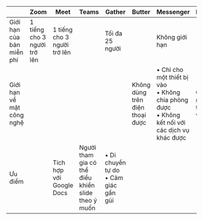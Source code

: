 |                           | Zoom                        | Meet                        | Teams                                              | Gather                                  | Butter                          | Messenger                                                 | Discord                  |
| ------------------------- | --------------------------- | --------------------------- | -------------------------------------------------- | --------------------------------------- | ------------------------------- | --------------------------------------------------------- | ------------------------ |
| Giới hạn của bản miễn phí | 1 tiếng cho 3 người trở lên | 1 tiếng cho 3 người trở lên |                                                    | Tối đa 25 người                         |                                 | Không giới hạn                                            |                          |
| Giới hạn về mặt công nghệ |                             |                             |                                                    |                                         | Không dùng trên điện thoại được | • Chỉ cho một thiết bị vào<br>• Không chia phòng được<br>• Không kết nối với các dịch vụ khác được| Chỉ cho một thiết bị vào |
| Ưu điểm                   |                             | Tích hợp với Google Docs    | Người tham gia có thể điều khiển slide theo ý muốn | • Di chuyển tự do<br>• Cảm giác gần gũi |                                 |                                                           |                          |